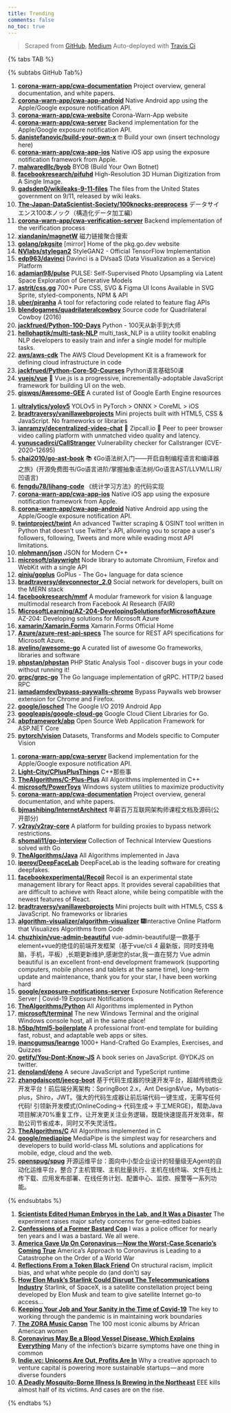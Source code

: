 ```yaml
---
title: Trending
comments: false
no_toc: true
---
```


> Scraped from [GitHub](https://github.com/trending), [Medium](https://medium.com/topic/popular)
Auto-deployed with [Travis Ci](https://travis-ci.org/)

{% tabs TAB %}
<!-- tab GitHub -->
{% subtabs GitHub Tab%}
<!-- tab Daily -->
1. [**corona-warn-app/cwa-documentation**](https://github.com/corona-warn-app/cwa-documentation)
Project overview, general documentation, and white papers.
2. [**corona-warn-app/cwa-app-android**](https://github.com/corona-warn-app/cwa-app-android)
Native Android app using the Apple/Google exposure notification API.
3. [**corona-warn-app/cwa-website**](https://github.com/corona-warn-app/cwa-website)
Corona-Warn-App website
4. [**corona-warn-app/cwa-server**](https://github.com/corona-warn-app/cwa-server)
Backend implementation for the Apple/Google exposure notification API.
5. [**danistefanovic/build-your-own-x**](https://github.com/danistefanovic/build-your-own-x)
🤓 Build your own (insert technology here)
6. [**corona-warn-app/cwa-app-ios**](https://github.com/corona-warn-app/cwa-app-ios)
Native iOS app using the exposure notification framework from Apple.
7. [**malwaredllc/byob**](https://github.com/malwaredllc/byob)
BYOB (Build Your Own Botnet)
8. [**facebookresearch/pifuhd**](https://github.com/facebookresearch/pifuhd)
High-Resolution 3D Human Digitization from A Single Image.
9. [**gadsden0/wikileaks-9-11-files**](https://github.com/gadsden0/wikileaks-9-11-files)
The files from the United States government on 9/11, released by wiki leaks.
10. [**The-Japan-DataScientist-Society/100knocks-preprocess**](https://github.com/The-Japan-DataScientist-Society/100knocks-preprocess)
データサイエンス100本ノック（構造化データ加工編）
11. [**corona-warn-app/cwa-verification-server**](https://github.com/corona-warn-app/cwa-verification-server)
Backend implementation of the verification process
12. [**xiandanin/magnetW**](https://github.com/xiandanin/magnetW)
磁力链接聚合搜索
13. [**golang/pkgsite**](https://github.com/golang/pkgsite)
[mirror] Home of the pkg.go.dev website
14. [**NVlabs/stylegan2**](https://github.com/NVlabs/stylegan2)
StyleGAN2 - Official TensorFlow Implementation
15. [**edp963/davinci**](https://github.com/edp963/davinci)
Davinci is a DVsaaS (Data Visualization as a Service) Platform
16. [**adamian98/pulse**](https://github.com/adamian98/pulse)
PULSE: Self-Supervised Photo Upsampling via Latent Space Exploration of Generative Models
17. [**astrit/css.gg**](https://github.com/astrit/css.gg)
700+ Pure CSS, SVG & Figma UI Icons Available in SVG Sprite, styled-components, NPM & API
18. [**uber/piranha**](https://github.com/uber/piranha)
A tool for refactoring code related to feature flag APIs
19. [**blendogames/quadrilateralcowboy**](https://github.com/blendogames/quadrilateralcowboy)
Source code for Quadrilateral Cowboy (2016)
20. [**jackfrued/Python-100-Days**](https://github.com/jackfrued/Python-100-Days)
Python - 100天从新手到大师
21. [**hellohaptik/multi-task-NLP**](https://github.com/hellohaptik/multi-task-NLP)
multi_task_NLP is a utility toolkit enabling NLP developers to easily train and infer a single model for multiple tasks.
22. [**aws/aws-cdk**](https://github.com/aws/aws-cdk)
The AWS Cloud Development Kit is a framework for defining cloud infrastructure in code
23. [**jackfrued/Python-Core-50-Courses**](https://github.com/jackfrued/Python-Core-50-Courses)
Python语言基础50课
24. [**vuejs/vue**](https://github.com/vuejs/vue)
🖖 Vue.js is a progressive, incrementally-adoptable JavaScript framework for building UI on the web.
25. [**giswqs/Awesome-GEE**](https://github.com/giswqs/Awesome-GEE)
A curated list of Google Earth Engine resources
<!-- endtab -->
<!-- tab Weekly -->
1. [**ultralytics/yolov5**](https://github.com/ultralytics/yolov5)
YOLOv5 in PyTorch > ONNX > CoreML > iOS
2. [**bradtraversy/vanillawebprojects**](https://github.com/bradtraversy/vanillawebprojects)
Mini projects built with HTML5, CSS & JavaScript. No frameworks or libraries
3. [**ianramzy/decentralized-video-chat**](https://github.com/ianramzy/decentralized-video-chat)
🚀 Zipcall.io 🚀 Peer to peer browser video calling platform with unmatched video quality and latency.
4. [**yunuscadirci/CallStranger**](https://github.com/yunuscadirci/CallStranger)
Vulnerability checker for Callstranger (CVE-2020-12695)
5. [**chai2010/go-ast-book**](https://github.com/chai2010/go-ast-book)
📚 《Go语法树入门——开启自制编程语言和编译器之旅》(开源免费图书/Go语言进阶/掌握抽象语法树/Go语言AST/LLVM/LLIR/凹语言)
6. [**fengdu78/lihang-code**](https://github.com/fengdu78/lihang-code)
《统计学习方法》的代码实现
7. [**corona-warn-app/cwa-app-ios**](https://github.com/corona-warn-app/cwa-app-ios)
Native iOS app using the exposure notification framework from Apple.
8. [**corona-warn-app/cwa-app-android**](https://github.com/corona-warn-app/cwa-app-android)
Native Android app using the Apple/Google exposure notification API.
9. [**twintproject/twint**](https://github.com/twintproject/twint)
An advanced Twitter scraping & OSINT tool written in Python that doesn't use Twitter's API, allowing you to scrape a user's followers, following, Tweets and more while evading most API limitations.
10. [**nlohmann/json**](https://github.com/nlohmann/json)
JSON for Modern C++
11. [**microsoft/playwright**](https://github.com/microsoft/playwright)
Node library to automate Chromium, Firefox and WebKit with a single API
12. [**qiniu/goplus**](https://github.com/qiniu/goplus)
GoPlus - The Go+ language for data science
13. [**bradtraversy/devconnector_2.0**](https://github.com/bradtraversy/devconnector_2.0)
Social network for developers, built on the MERN stack
14. [**facebookresearch/mmf**](https://github.com/facebookresearch/mmf)
A modular framework for vision & language multimodal research from Facebook AI Research (FAIR)
15. [**MicrosoftLearning/AZ-204-DevelopingSolutionsforMicrosoftAzure**](https://github.com/MicrosoftLearning/AZ-204-DevelopingSolutionsforMicrosoftAzure)
AZ-204: Developing solutions for Microsoft Azure
16. [**xamarin/Xamarin.Forms**](https://github.com/xamarin/Xamarin.Forms)
Xamarin.Forms Official Home
17. [**Azure/azure-rest-api-specs**](https://github.com/Azure/azure-rest-api-specs)
The source for REST API specifications for Microsoft Azure.
18. [**avelino/awesome-go**](https://github.com/avelino/awesome-go)
A curated list of awesome Go frameworks, libraries and software
19. [**phpstan/phpstan**](https://github.com/phpstan/phpstan)
PHP Static Analysis Tool - discover bugs in your code without running it!
20. [**grpc/grpc-go**](https://github.com/grpc/grpc-go)
The Go language implementation of gRPC. HTTP/2 based RPC
21. [**iamadamdev/bypass-paywalls-chrome**](https://github.com/iamadamdev/bypass-paywalls-chrome)
Bypass Paywalls web browser extension for Chrome and Firefox.
22. [**google/iosched**](https://github.com/google/iosched)
The Google I/O 2019 Android App
23. [**googleapis/google-cloud-go**](https://github.com/googleapis/google-cloud-go)
Google Cloud Client Libraries for Go.
24. [**abpframework/abp**](https://github.com/abpframework/abp)
Open Source Web Application Framework for ASP.NET Core
25. [**pytorch/vision**](https://github.com/pytorch/vision)
Datasets, Transforms and Models specific to Computer Vision
<!-- endtab -->
<!-- tab Monthly -->
1. [**corona-warn-app/cwa-server**](https://github.com/corona-warn-app/cwa-server)
Backend implementation for the Apple/Google exposure notification API.
2. [**Light-City/CPlusPlusThings**](https://github.com/Light-City/CPlusPlusThings)
C++那些事
3. [**TheAlgorithms/C-Plus-Plus**](https://github.com/TheAlgorithms/C-Plus-Plus)
All Algorithms implemented in C++
4. [**microsoft/PowerToys**](https://github.com/microsoft/PowerToys)
Windows system utilities to maximize productivity
5. [**corona-warn-app/cwa-documentation**](https://github.com/corona-warn-app/cwa-documentation)
Project overview, general documentation, and white papers.
6. [**bjmashibing/InternetArchitect**](https://github.com/bjmashibing/InternetArchitect)
年薪百万互联网架构师课程文档及源码(公开部分)
7. [**v2ray/v2ray-core**](https://github.com/v2ray/v2ray-core)
A platform for building proxies to bypass network restrictions.
8. [**shomali11/go-interview**](https://github.com/shomali11/go-interview)
Collection of Technical Interview Questions solved with Go
9. [**TheAlgorithms/Java**](https://github.com/TheAlgorithms/Java)
All Algorithms implemented in Java
10. [**iperov/DeepFaceLab**](https://github.com/iperov/DeepFaceLab)
DeepFaceLab is the leading software for creating deepfakes.
11. [**facebookexperimental/Recoil**](https://github.com/facebookexperimental/Recoil)
Recoil is an experimental state management library for React apps. It provides several capabilities that are difficult to achieve with React alone, while being compatible with the newest features of React.
12. [**bradtraversy/vanillawebprojects**](https://github.com/bradtraversy/vanillawebprojects)
Mini projects built with HTML5, CSS & JavaScript. No frameworks or libraries
13. [**algorithm-visualizer/algorithm-visualizer**](https://github.com/algorithm-visualizer/algorithm-visualizer)
🎆Interactive Online Platform that Visualizes Algorithms from Code
14. [**chuzhixin/vue-admin-beautiful**](https://github.com/chuzhixin/vue-admin-beautiful)
vue-admin-beautiful是一款基于element+vue的绝佳的前端开发框架（基于vue/cli 4 最新版，同时支持电脑，手机，平板）,长期更新维护,感谢您的star,我一直在努力 Vue admin beautiful is an excellent front-end development framework (supporting computers, mobile phones and tablets at the same time), long-term update and maintenance, thank you for your star, I have been working hard
15. [**google/exposure-notifications-server**](https://github.com/google/exposure-notifications-server)
Exposure Notification Reference Server | Covid-19 Exposure Notifications
16. [**TheAlgorithms/Python**](https://github.com/TheAlgorithms/Python)
All Algorithms implemented in Python
17. [**microsoft/terminal**](https://github.com/microsoft/terminal)
The new Windows Terminal and the original Windows console host, all in the same place!
18. [**h5bp/html5-boilerplate**](https://github.com/h5bp/html5-boilerplate)
A professional front-end template for building fast, robust, and adaptable web apps or sites.
19. [**inancgumus/learngo**](https://github.com/inancgumus/learngo)
1000+ Hand-Crafted Go Examples, Exercises, and Quizzes
20. [**getify/You-Dont-Know-JS**](https://github.com/getify/You-Dont-Know-JS)
A book series on JavaScript. @YDKJS on twitter.
21. [**denoland/deno**](https://github.com/denoland/deno)
A secure JavaScript and TypeScript runtime
22. [**zhangdaiscott/jeecg-boot**](https://github.com/zhangdaiscott/jeecg-boot)
基于代码生成器的快速开发平台，超越传统商业开发平台！前后端分离架构：SpringBoot 2.x，Ant Design&Vue，Mybatis-plus，Shiro，JWT。强大的代码生成器让前后端代码一键生成，无需写任何代码! 引领新开发模式(OnlineCoding-> 代码生成-> 手工MERGE)，帮助Java项目解决70%重复工作，让开发更关注业务逻辑，既能快速提高开发效率，帮助公司节省成本，同时又不失灵活性。
23. [**TheAlgorithms/C**](https://github.com/TheAlgorithms/C)
All Algorithms implemented in C
24. [**google/mediapipe**](https://github.com/google/mediapipe)
MediaPipe is the simplest way for researchers and developers to build world-class ML solutions and applications for mobile, edge, cloud and the web.
25. [**openspug/spug**](https://github.com/openspug/spug)
开源运维平台：面向中小型企业设计的轻量级无Agent的自动化运维平台，整合了主机管理、主机批量执行、主机在线终端、文件在线上传下载、应用发布部署、在线任务计划、配置中心、监控、报警等一系列功能。
<!-- endtab -->
{% endsubtabs %}
<!-- endtab -->
<!-- tab Medium -->
1. [**Scientists Edited Human Embryos in the Lab, and It Was a Disaster**](https://onezero.medium.com/scientists-edited-human-embryos-in-the-lab-and-it-was-a-disaster-9473918d769d?source=topic_page---------------------------20)
The experiment raises major safety concerns for gene-edited babies
2. [**Confessions of a Former Bastard Cop**](https://medium.com/@OfcrACab/confessions-of-a-former-bastard-cop-bb14d17bc759?source=topic_page---------0------------------1)
I was a police officer for nearly ten years and I was a bastard. We all were.
3. [**America Gave Up On Coronavirus — Now the Worst-Case Scenario’s Coming True**](https://eand.co/america-gave-up-on-coronavirus-now-the-worst-case-scenarios-coming-true-630dc65f9dd5?source=topic_page---------1------------------1)
America’s Approach to Coronavirus is Leading to a Catastrophe on the Order of a World War
4. [**Reflections From a Token Black Friend**](https://humanparts.medium.com/reflections-from-a-token-black-friend-2f1ea522d42d?source=topic_page---------2------------------1)
On structural racism, implicit bias, and what white people do (and don’t) say
5. [**How Elon Musk’s Starlink Could Disrupt The Telecommunications Industry**](https://medium.com/swlh/how-elon-musks-starlink-could-disrupt-the-telecommunications-industry-838b44c1d900?source=topic_page---------4------------------1)
Starlink, of SpaceX, is a satellite constellation project being developed by Elon Musk and team to give satellite Internet go-to access…
6. [**Keeping Your Job and Your Sanity in the Time of Covid-19**](https://zora.medium.com/keeping-your-job-and-your-sanity-in-the-time-of-covid-19-4814f188b5dc?source=topic_page---------5------------------1)
The key to working through the pandemic is in maintaining work boundaries
7. [**The ZORA Music Canon**](https://zora.medium.com/the-zora-music-canon-5a29296c6112?source=topic_page---------6------------------1)
The 100 most iconic albums by African American women
8. [**Coronavirus May Be a Blood Vessel Disease, Which Explains Everything**](https://elemental.medium.com/coronavirus-may-be-a-blood-vessel-disease-which-explains-everything-2c4032481ab2?source=topic_page---------7------------------1)
Many of the infection’s bizarre symptoms have one thing in common
9. [**Indie.vc: Unicorns Are Out, Profits Are In**](https://marker.medium.com/indie-vc-unicorns-are-out-profits-are-in-648d2576319?source=topic_page---------8------------------1)
Why a creative approach to venture capital is powering more sustainable startups — and more diverse founders
10. [**A Deadly Mosquito-Borne Illness Is Brewing in the Northeast**](https://onezero.medium.com/a-deadly-mosquito-borne-illness-is-brewing-in-the-northeast-d3283c71c6a0?source=topic_page---------9------------------1)
EEE kills almost half of its victims. And cases are on the rise.
<!-- endtab -->
{% endtabs %}
